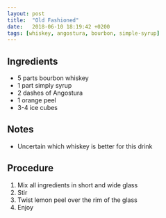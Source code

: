 ```yaml
---
layout: post
title:  "Old Fashioned"
date:   2018-06-10 18:19:42 +0200
tags: [whiskey, angostura, bourbon, simple-syrup]
---
```


## Ingredients
- 5 parts bourbon whiskey
- 1 part simply syrup
- 2 dashes of Angostura
- 1 orange peel
- 3-4 ice cubes

## Notes
- Uncertain which whiskey is better for this drink

## Procedure
1. Mix all ingredients in short and wide glass
2. Stir
3. Twist lemon peel over the rim of the glass
4. Enjoy
